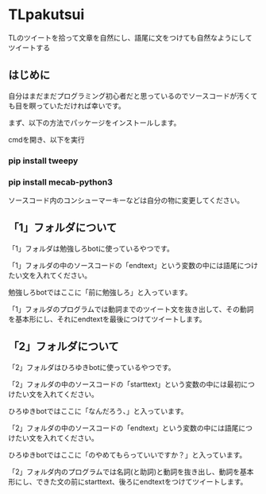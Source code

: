 # TLpakutsui
TLのツイートを拾って文章を自然にし、語尾に文をつけても自然なようにしてツイートする

## はじめに

自分はまだまだプログラミング初心者だと思っているのでソースコードが汚くても目を瞑っていただければ幸いです。

まず、以下の方法でパッケージをインストールします。

cmdを開き、以下を実行

### pip install tweepy
### pip install mecab-python3

ソースコード内のコンシューマーキーなどは自分の物に変更してください。

## 「1」フォルダについて
「1」フォルダは勉強しろbotに使っているやつです。

「1」フォルダの中のソースコードの「endtext」という変数の中には語尾につけたい文を入れてください。

勉強しろbotではここに「前に勉強しろ」と入っています。

「1」フォルダのプログラムでは動詞までのツイート文を抜き出して、その動詞を基本形にし、それにendtextを最後につけてツイートします。

## 「2」フォルダについて
「2」フォルダはひろゆきbotに使っているやつです。

「2」フォルダの中のソースコードの「starttext」という変数の中には最初につけたい文を入れてください。

ひろゆきbotではここに「なんだろう、」と入っています。

「2」フォルダの中のソースコードの「endtext」という変数の中には語尾につけたい文を入れてください。

ひろゆきbotではここに「のやめてもらっていいですか？」と入っています。

「2」フォルダ内のプログラムでは名詞(と助詞)と動詞を抜き出し、動詞を基本形にし、できた文の前にstarttext、後ろにendtextをつけてツイートします。
